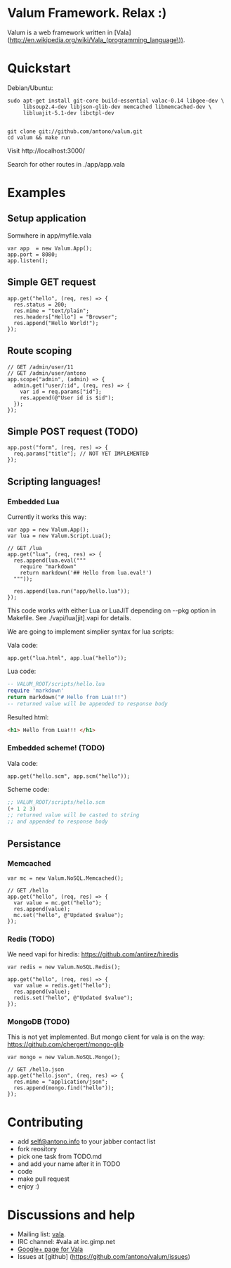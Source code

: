 # Valum Framework. Relax :)

Valum is a web framework written in [Vala](http://en.wikipedia.org/wiki/Vala_(programming_language\)).

# Quickstart

Debian/Ubuntu:


    sudo apt-get install git-core build-essential valac-0.14 libgee-dev \
         libsoup2.4-dev libjson-glib-dev memcached libmemcached-dev \
         libluajit-5.1-dev libctpl-dev


    git clone git://github.com/antono/valum.git
    cd valum && make run


Visit http://localhost:3000/

Search for other routes in ./app/app.vala

# Examples

## Setup application

Somwhere in app/myfile.vala

```vala
var app  = new Valum.App();
app.port = 8080;
app.listen();
```

## Simple GET request


```vala
app.get("hello", (req, res) => {
  res.status = 200;
  res.mime = "text/plain";
  res.headers["Hello"] = "Browser";
  res.append("Hello World!");
});
```

## Route scoping

```vala
// GET /admin/user/11
// GET /admin/user/antono
app.scope("admin", (admin) => {
  admin.get("user/:id", (req, res) => {
    var id = req.params["id"];
    res.append(@"User id is $id");
  });
});
```

## Simple POST request (TODO)

```vala
app.post("form", (req, res) => {
  req.params["title"]; // NOT YET IMPLEMENTED
});
```

## Scripting languages!

### Embedded Lua

Currently it works this way:

```vala
var app = new Valum.App();
var lua = new Valum.Script.Lua();

// GET /lua
app.get("lua", (req, res) => {
  res.append(lua.eval("""
    require "markdown"
    return markdown('## Hello from lua.eval!')
  """));

  res.append(lua.run("app/hello.lua"));
});
```

This code works with either Lua or LuaJIT depending
on --pkg option in Makefile. See ./vapi/lua[jit].vapi for
details.

We are going to implement simplier syntax for lua scripts:

Vala code:

```vala
app.get("lua.html", app.lua("hello"));
```

Lua code:

```lua
-- VALUM_ROOT/scripts/hello.lua
require 'markdown'
return markdown("# Hello from Lua!!!")
-- returned value will be appended to response body
```

Resulted html:

```html
<h1> Hello from Lua!!! </h1>
```

### Embedded scheme! (TODO)

Vala code:

```vala
app.get("hello.scm", app.scm("hello"));
```

Scheme code:

```scheme
;; VALUM_ROOT/scripts/hello.scm
(+ 1 2 3)
;; returned value will be casted to string
;; and appended to response body
```

## Persistance

### Memcached

```vala
var mc = new Valum.NoSQL.Memcached();

// GET /hello
app.get("hello", (req, res) => {
  var value = mc.get("hello");
  res.append(value);
  mc.set("hello", @"Updated $value");
});
```

### Redis (TODO)

We need vapi for hiredis: https://github.com/antirez/hiredis

```vala
var redis = new Valum.NoSQL.Redis();

app.get("hello", (req, res) => {
  var value = redis.get("hello");
  res.append(value);
  redis.set("hello", @"Updated $value");
});
```


### MongoDB (TODO)

This is not yet implemented. But mongo client for
vala is on the way: https://github.com/chergert/mongo-glib

```vala
var mongo = new Valum.NoSQL.Mongo();

// GET /hello.json
app.get("hello.json", (req, res) => {
  res.mime = "application/json";
  res.append(mongo.find("hello"));
});
```


# Contributing

 - add self@antono.info to your jabber contact list
 - fork reository
 - pick one task from TODO.md
 - and add your name after it in TODO
 - code
 - make pull request
 - enjoy :)

# Discussions and help

 - Mailing list: [vala](https://mail.gnome.org/mailman/listinfo/vala-list).
 - IRC channel: #vala at irc.gimp.net
 - [Google+ page for Vala](https://plus.google.com/115393489934129239313/)
 - Issues at [github] (https://github.com/antono/valum/issues)
